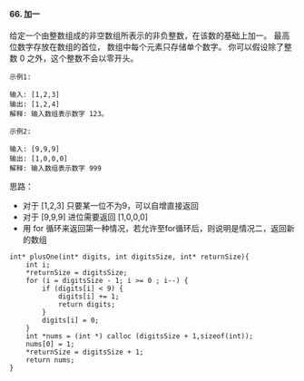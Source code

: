 #### 66. 加一

给定一个由整数组成的非空数组所表示的非负整数，在该数的基础上加一。
最高位数字存放在数组的首位， 数组中每个元素只存储单个数字。
你可以假设除了整数 0 之外，这个整数不会以零开头。

```
示例1:

输入: [1,2,3]
输出: [1,2,4]
解释: 输入数组表示数字 123。

示例2:

输入: [9,9,9]
输出: [1,0,0,0]
解释: 输入数组表示数字 999
```

思路：

* 对于 [1,2,3] 只要某一位不为9，可以自增直接返回
* 对于 [9,9,9] 进位需要返回 [1,0,0,0]
* 用 for 循环来返回第一种情况，若允许至for循环后，则说明是情况二，返回新的数组

```
int* plusOne(int* digits, int digitsSize, int* returnSize){
    int i;
    *returnSize = digitsSize;
    for (i = digitsSize - 1; i >= 0 ; i--) {
        if (digits[i] < 9) {
            digits[i] += 1;
            return digits;
        }
        digits[i] = 0;
    }
    int *nums = (int *) calloc (digitsSize + 1,sizeof(int));
    nums[0] = 1;
    *returnSize = digitsSize + 1;
    return nums;
}
```
